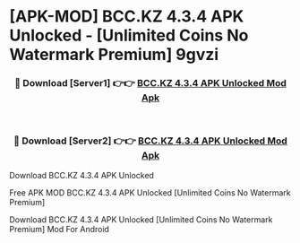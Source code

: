 # [APK-MOD] BCC.KZ 4.3.4 APK Unlocked - [Unlimited Coins No Watermark Premium] 9gvzi



<div align="center">
<h3>🔴 Download [Server1] 👉👉 <a href="https://momento.my/?title=BCC.KZ_4.3.4_APK_Unlocked">BCC.KZ 4.3.4 APK Unlocked Mod Apk</a></h3><br>

<h3>🔴 Download [Server2] 👉👉 <a href="https://momento.my/?title=BCC.KZ_4.3.4_APK_Unlocked">BCC.KZ 4.3.4 APK Unlocked Mod Apk</a></h3>
</div>



Download BCC.KZ 4.3.4 APK Unlocked 

Free APK MOD BCC.KZ 4.3.4 APK Unlocked [Unlimited Coins No Watermark Premium]

Download BCC.KZ 4.3.4 APK Unlocked [Unlimited Coins No Watermark Premium] Mod For Android

